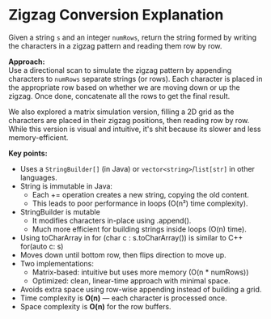 # Zigzag Conversion Explanation

Given a string `s` and an integer `numRows`, return the string formed by writing the characters in a zigzag pattern and reading them row by row.

**Approach:**  
Use a directional scan to simulate the zigzag pattern by appending characters to `numRows` separate strings (or rows). Each character is placed in the appropriate row based on whether we are moving down or up the zigzag. Once done, concatenate all the rows to get the final result.

We also explored a matrix simulation version, filling a 2D grid as the characters are placed in their zigzag positions, then reading row by row. While this version is visual and intuitive, it's shit because its slower and less memory-efficient.

**Key points:**  
- Uses a `StringBuilder[]` (in Java) or `vector<string>`/`list[str]` in other languages.
- String is immutable in Java: 
  - Each += operation creates a new string, copying the old content.
  - This leads to poor performance in loops (O(n²) time complexity).
- StringBuilder is mutable
  - It modifies characters in-place using .append().
  - Much more efficient for building strings inside loops (O(n) time).
- Using toCharArray in for (char c : s.toCharArray()) is similar to C++ for(auto c: s)
- Moves down until bottom row, then flips direction to move up.
- Two implementations:
  - Matrix-based: intuitive but uses more memory (O(n * numRows))
  - Optimized: clean, linear-time approach with minimal space.
- Avoids extra space using row-wise appending instead of building a grid.
- Time complexity is **O(n)** — each character is processed once.
- Space complexity is **O(n)** for the row buffers.
